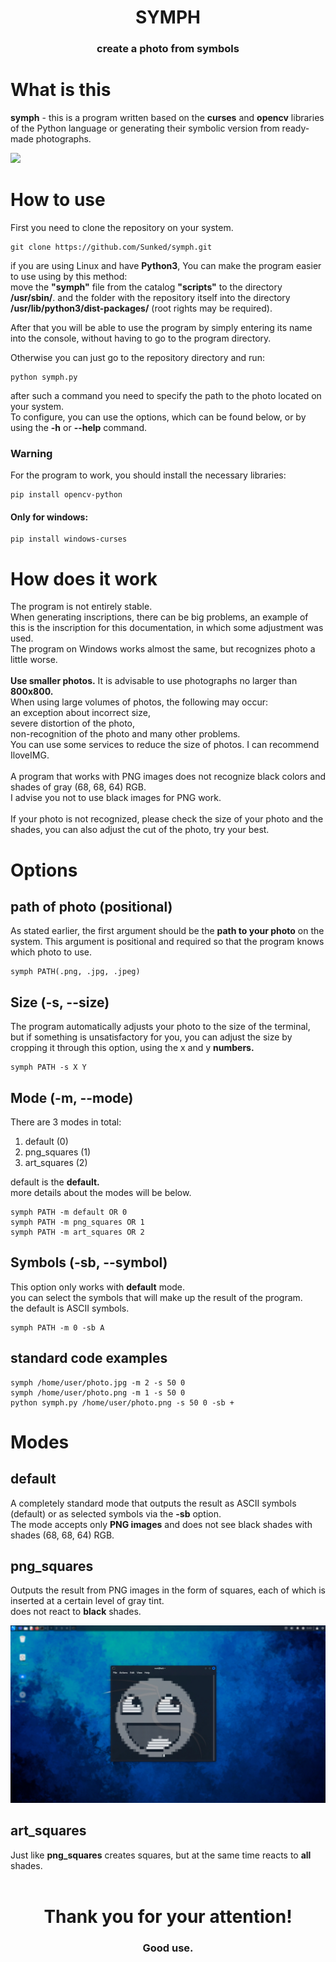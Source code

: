 <h1 align="center">SYMPH</h1>
<h3 align="center">create a photo from symbols</h3>


# What is this
**symph** - this is a program written based on the **curses** and **opencv** libraries of the Python language or generating their symbolic version from ready-made photographs.

</div alight="center">
    <img src="symph.gif">
</div>

# How to use
First you need to clone the repository on your system.
```
git clone https://github.com/Sunked/symph.git
```
if you are using Linux and have **Python3**, You can make the program easier to use using by this method: <br>
move the **"symph"** file from the catalog **"scripts"** to the directory **/usr/sbin/**. and the folder with the repository itself into the directory **/usr/lib/python3/dist-packages/** (root rights may be required). <br>

After that you will be able to use the program by simply entering its name into the console, without having to go to the program directory. <br>

Otherwise you can just go to the repository directory and run:
```
python symph.py
```
after such a command you need to specify the path to the photo located on your system. <br>
To configure, you can use the options, which can be found below, or by using the **-h** or **--help** command.

### Warning
For the program to work, you should install the necessary libraries:
```
pip install opencv-python
```
#### Only for windows:
```
pip install windows-curses
```

# How does it work
The program is not entirely stable. <br>
When generating inscriptions, there can be big problems, 
an example of this is the inscription for this documentation, in which some adjustment was used.<br>
The program on Windows works almost the same, but recognizes photo a little worse.<br>
<br>
**Use smaller photos.** 
It is advisable to use photographs no larger than **800x800.** <br>
When using large volumes of photos, the following may occur:<br> 
an exception about incorrect size, <br>
severe distortion of the photo, <br>
non-recognition of the photo and many other problems.<br>
You can use some services to reduce the size of photos. I can recommend IloveIMG. <br>
<br>
A program that works with PNG images does not recognize black colors and shades of gray (68, 68, 64) RGB.<br>
I advise you not to use black images for PNG work.<br>
<br>
If your photo is not recognized, 
please check the size of your photo and the shades, 
you can also adjust the cut of the photo, try your best.

# Options
## path of photo (positional)
As stated earlier, the first argument should be the **path to your photo** on the system. This argument is positional and required so that the program knows which photo to use.
```
symph PATH(.png, .jpg, .jpeg)
```
## Size (-s, --size)
The program automatically adjusts your photo to the size of the terminal, but if something is unsatisfactory for you, you can adjust the size by cropping it through this option, using the x and y **numbers.**
```
symph PATH -s X Y
```
## Mode (-m, --mode)
There are 3 modes in total: 
1. default (0)
2. png_squares (1)
3. art_squares (2)

default is the **default.** <br>
more details about the modes will be below.

```
symph PATH -m default OR 0
symph PATH -m png_squares OR 1
symph PATH -m art_squares OR 2
```
## Symbols (-sb, --symbol)
This option only works with **default** mode. <br>
you can select the symbols that will make up the result of the program.<br>
the default is ASCII symbols.
```
symph PATH -m 0 -sb A
```
## standard code examples
```
symph /home/user/photo.jpg -m 2 -s 50 0
symph /home/user/photo.png -m 1 -s 50 0
python symph.py /home/user/photo.png -s 50 0 -sb +
```
# Modes
## default
A completely standard mode that outputs the result as ASCII symbols (default) or as selected symbols via the **-sb** option. <br>
The mode accepts only **PNG images** and does not see black shades with shades (68, 68, 64) RGB.

## png_squares
Outputs the result from PNG images in the form of squares, each of which is inserted at a certain level of gray tint. <br>
does not react to **black** shades.
</div alight="center">
    <img src="screenshot.jpg">
</div>

## art_squares
Just like **png_squares** creates squares, but at the same time reacts to **all** shades. <br>
<br>
<h1 align="center">Thank you for your attention!</h1>
<h3 align="center">Good use.</h3>